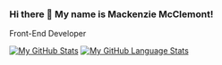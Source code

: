 ### Hi there 👋 My name is Mackenzie McClemont!

Front-End Developer

[![My GitHub Stats](https://github-readme-stats.vercel.app/api/?username=MackenzieMc&count_private=true&theme=tokyonight&showicons=true)]()
[![My GitHub Language Stats](https://github-readme-stats.vercel.app/api/top-langs/?username=MackenzieMc&langs_count=5&theme=tokyonight)]()


<!--
**MackenzieMc/MackenzieMc** is a ✨ _special_ ✨ repository because its `README.md` (this file) appears on your GitHub profile.

Here are some ideas to get you started:

- 🔭 I’m currently working on ...
- 🌱 I’m currently learning ...
- 👯 I’m looking to collaborate on ...
- 🤔 I’m looking for help with ...
- 💬 Ask me about ...
- 📫 How to reach me: ...
- 😄 Pronouns: ...
- ⚡ Fun fact: ...
-->
